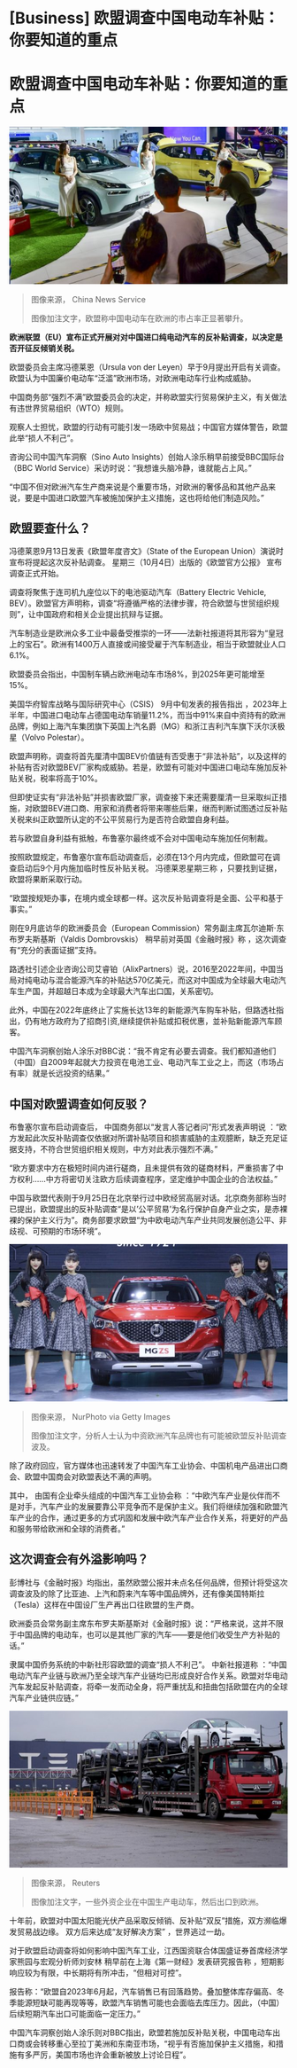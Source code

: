 # [Business] 欧盟调查中国电动车补贴：你要知道的重点

#  欧盟调查中国电动车补贴：你要知道的重点


![海南金秋车展上广汽埃安展出露营电动车（中新社图片7/9/2023）](_131340872_f64f989890cf28a106d98b520.jpg)

> 图像来源，  China News Service
>
> 图像加注文字，欧盟称中国电动车在欧洲的市占率正显著攀升。

**欧洲联盟（EU）宣布正式开展对对中国进口纯电动汽车的反补贴调查，以决定是否开征反倾销关税。**

欧盟委员会主席冯德莱恩（Ursula von der Leyen）早于9月提出开启有关调查。欧盟认为中国廉价电动车“泛滥”欧洲市场，对欧洲电动车行业构成威胁。

中国商务部“强烈不满”欧盟委员会的决定，并称欧盟实行贸易保护主义，有关做法有违世界贸易组织（WTO）规则。

观察人士担忧，欧盟的行动有可能引发一场欧中贸易战；中国官方媒体警告，欧盟此举“损人不利己”。

咨询公司中国汽车洞察（Sino Auto Insights）创始人涂乐稍早前接受BBC国际台（BBC World Service）采访时说：“我想谁头脑冷静，谁就能占上风。”

“中国不但对欧洲汽车生产商来说是个重要市场，对欧洲的奢侈品和其他产品来说，要是中国进口欧盟汽车被施加保护主义措施，这也将给他们制造风险。”

##  欧盟要查什么？

冯德莱恩9月13日发表《欧盟年度咨文》（State of the European Union）演说时宣布将提起这次反补贴调查。 星期三（10月4日）出版的《欧盟官方公报》  宣布调查正式开始。

调查将聚焦于连司机九座位以下的电池驱动汽车（Battery Electric Vehicle, BEV）。欧盟官方声明称，调查“将遵循严格的法律步骤，符合欧盟与世贸组织规则”，让中国政府和相关企业提出抗辩与证据。

汽车制造业是欧洲众多工业中最备受推崇的一环——法新社报道将其形容为“皇冠上的宝石”。欧洲有1400万人直接或间接受雇于汽车制造业，相当于欧盟就业人口6.1%。

欧盟委员会指出，中国制车辆占欧洲电动车市场8%，到2025年更可能增至15%。


美国华府智库战略与国际研究中心（CSIS） 9月中旬发表的报告指出  ，2023年上半年，中国进口电动车占德国电动车销量11.2%，而当中91%来自中资持有的欧洲品牌，例如上海汽车集团旗下英国上汽名爵（MG）和浙江吉利汽车旗下沃尔沃极星（Volvo Polestar）。

欧盟声明称，调查将首先厘清中国BEV价值链有否受惠于“非法补贴”，以及这样的补贴有否对欧盟BEV厂家构成威胁。若是，欧盟有可能对中国进口电动车施加反补贴关税，税率将高于10%。

但即使证实有“非法补贴”并损害欧盟厂家，调查接下来还需要厘清一旦采取纠正措施，对欧盟BEV进口商、用家和消费者将带来哪些后果，继而判断试图透过反补贴关税来纠正欧盟所认定的不公平贸易行为是否符合欧盟自身利益。

若与欧盟自身利益有抵触，布鲁塞尔最终或不会对中国电动车施加任何制裁。

按照欧盟规定，布鲁塞尔宣布启动调查后，必须在13个月内完成，但欧盟可在调查启动后9个月内施加临时性反补贴关税。
 冯德莱恩星期三称  ，只要找到证据，欧盟将果断采取行动。

“欧盟按规矩办事，在境内或全球都一样。这次反补贴调查将是全面、公平和基于事实。”

刚在9月底访华的欧洲委员会（European Commission）常务副主席瓦尔迪斯·东布罗夫斯基斯（Valdis Dombrovskis） 稍早前对英国《金融时报》称  ，这次调查有“充分的表面证据”支持。

路透社引述企业咨询公司艾睿铂（AlixPartners）说，2016至2022年间，中国当局对纯电动与混合能源汽车的补贴达570亿美元，而这对中国成为全球最大电动汽车生产国，并超越日本成为全球最大汽车出口国，关系密切。


此外，中国在2022年底终止了实施长达13年的新能源汽车购车补贴，但路透社指出，仍有地方政府为了招商引资,继续提供补贴或扣税优惠，並补贴新能源汽车顾客。

中国汽车洞察创始人涂乐对BBC说：“我不肯定有必要去调查。我们都知道他们（中国）自2009年起就大力投资在电池工业、电动汽车工业之上，而这（市场占有率）就是长远投资的结果。”

##  中国对欧盟调查如何反驳？

布鲁塞尔宣布启动调查后， 中国商务部以“发言人答记者问”形式发表声明说  ：“欧方发起此次反补贴调查仅依据对所谓补贴项目和损害威胁的主观臆断，缺乏充足证据支持，不符合世贸组织相关规则，中方对此表示强烈不满。”

“欧方要求中方在极短时间内进行磋商，且未提供有效的磋商材料，严重损害了中方权利……中方将密切关注欧方后续调查程序，坚定维护中国企业的合法权益。”

中国与欧盟代表刚于9月25日在北京举行过中欧经贸高层对话。北京商务部称当时已提出，欧盟提出的反补贴调查“是以’公平贸易’为名行保护自身产业之实，是赤裸裸的保护主义行为”。商务部要求欧盟“为中欧电动汽车产业共同发展创造公平、非歧视、可预期的市场环境”。

![泰国国际汽车展上模特簇拥在一辆上汽名爵ZS电动车旁边（资料图片）](_131340873_gettyimages-881754642.jpg)

> 图像来源，  NurPhoto via Getty Images
>
> 图像加注文字，分析人士认为中资欧洲汽车品牌也有可能被欧盟反补贴调查波及。

除了政府回应，官方媒体也迅速转发了中国汽车工业协会、中国机电产品进出口商会、欧盟中国商会对欧盟表达不满的声明。

其中， 由国有企业牵头组成的中国汽车工业协会称  ：“中欧汽车产业是伙伴而不是对手，汽车产业的发展要靠公平竞争而不是保护主义。我们将继续加强和欧盟汽车产业的合作，通过更多的方式巩固和发展中欧汽车产业合作关系，将更好的产品和服务带给欧洲和全球的消费者。”

##  这次调查会有外溢影响吗？

彭博社与《金融时报》均指出，虽然欧盟公报并未点名任何品牌，但预计将受这次调查波及的除了比亚迪、上汽和蔚来汽车等中国品牌外，还有像美国特斯拉（Tesla）这样在中国设厂生产再出口往欧盟的生产商。

欧洲委员会常务副主席东布罗夫斯基斯对《金融时报》说：“严格来说，这并不限于中国品牌的电动车，也可以是其他厂家的汽车——要是他们收受生产方补贴的话。”

隶属中国侨务系统的中新社形容欧盟的调查“损人不利己”。
 中新社报道称  ：“中国电动汽车产业链与欧洲乃至全球汽车产业链均已形成良好合作关系。欧盟对华电动汽车发起反补贴调查，将牵一发而动全身，将严重扰乱和扭曲包括欧盟在内的全球汽车产业链供应链。”

![一辆挂接卡车从上海特斯拉工厂载着新车出厂（资料图片）](_131340877_132618.2023-10-02t132450z_2076943190_rc2ck3ak6xak_rtrmadp_3_tesla-deliveries.jpg)

> 图像来源，  Reuters
>
> 图像加注文字，一些外资企业在中国生产电动车，然后出口到欧洲。

十年前，欧盟对中国太阳能光伏产品采取反倾销、反补贴“双反”措施，双方濒临爆发贸易战边缘。 双方后来达成“友好解决方案”  ，世界逃过一劫。

对于欧盟启动调查将如何影响中国汽车工业，江西国资联合体国盛证券首席经济学家熊园与宏观分析师刘安林 稍早前在上海《第一财经》发表研究报告称  ，短期影响应较为有限，中长期将有所冲击，“但相对可控”。

报告称：“欧盟自2023年6月起，汽车销售已有回落趋势。叠加整体库存偏高、冬季能源短缺可能再现等等，欧盟汽车销售可能也会面临去库压力。因此，（中国）后续短期汽车出口可能面临一定压力。”

中国汽车洞察创始人涂乐则对BBC指出，欧盟若施加反补贴关税，中国电动车出口商或会转移重心至拉丁美洲和东南亚市场，“视乎有否施加保护主义措施，和措施有多严厉，美国市场也许会重新被放上讨论日程”。


